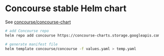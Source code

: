 # Concourse stable Helm chart

See [concourse/concourse-chart](https://github.com/concourse/concourse-chart)

```bash
# add Concourse repo
helm repo add concourse https://concourse-charts.storage.googleapis.com/

# generate manifest file
helm template concourse/concourse -f values.yaml > temp.yaml
```
